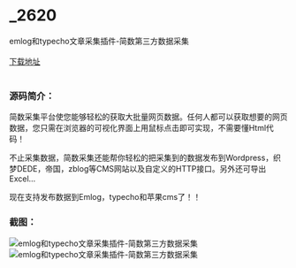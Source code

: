 # _2620
emlog和typecho文章采集插件-简数第三方数据采集
<br/></br>
[下载地址](https://www.uuid2.com/2620.html "下载地址")
<br/></br>
<h3>源码简介：</h3>
<p>简数采集平台使您能够轻松的获取大批量网页数据。任何人都可以获取想要的网页数据，您只需在浏览器的可视化界面上用鼠标点击即可实现，不需要懂Html代码！<p>
<p>不止采集数据，简数采集还能帮你轻松的把采集到的数据发布到Wordpress，织梦DEDE，帝国，zblog等CMS网站以及自定义的HTTP接口。另外还可导出Excel…<p>
<p>现在支持发布数据到Emlog，typecho和苹果cms了！！<p>
<h3>截图：</h3>
<img src="https://www.uuid2.com/wp-content/uploads/img/202105/ffb54ba632.png" alt="emlog和typecho文章采集插件-简数第三方数据采集"><img src="https://www.uuid2.com/wp-content/uploads/img/202105/93dc31f359.png" alt="emlog和typecho文章采集插件-简数第三方数据采集">
